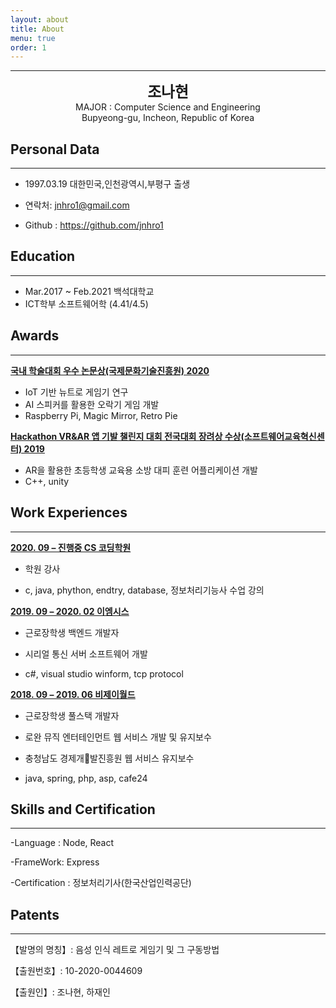 ```yaml
---
layout: about
title: About
menu: true
order: 1
---
```



* * *
<center>
<span style=
"font-size:170%;
font-weight:bold">
조나현
</span>
</center>

<center>MAJOR : Computer Science and Engineering</center>

<center>Bupyeong-gu, Incheon, Republic of Korea</center>

## Personal Data

---

- 1997.03.19 대한민국,인천광역시,부평구 출생

- 연락처: jnhro1@gmail.com

- Github : <a href="https://github.com/jnhro1">https://github.com/jnhro1</a>

## Education

---

- Mar.2017 ~ Feb.2021 백석대학교
- ICT학부 소프트웨어학 (4.41/4.5)


## Awards

---

<u><strong><a href="">국내 학술대회 우수 논문상(국제문화기술진흥원) 2020</a></strong></u>

- IoT 기반 뉴트로 게임기 연구
- AI 스피커를 활용한 오락기 게임 개발
- Raspberry Pi, Magic Mirror, Retro Pie

<u><strong><a href="">Hackathon VR&AR 앱 기발 챌린지 대회 전국대회 장려상 수상(소프트웨어교육혁신센터) 2019</a></strong></u>

- AR을 활용한 초등학생 교육용 소방 대피 훈련 어플리케이션 개발
- C++, unity



## Work Experiences

---

<u><strong><a href="">2020. 09 – 진행중 CS 코딩학원</a></strong></u>

- 학원 강사

- c, java, phython, endtry, database, 정보처리기능사 수업 강의

<u><strong><a href="">2019. 09 – 2020. 02 이엠시스</a></strong></u>

- 근로장학생 백엔드 개발자

- 시리얼 통신 서버 소프트웨어 개발

- c#, visual studio winform, tcp protocol

<u><strong><a href="">2018. 09 – 2019. 06 비제이월드</a></strong></u>

- 근로장학생 풀스택 개발자

- 로완 뮤직 엔터테인먼트 웹 서비스 개발 및 유지보수

- 충청남도 경제개발진흥원 웹 서비스 유지보수

- java, spring, php, asp, cafe24

## Skills and Certification

---

-Language : Node, React

-FrameWork: Express

-Certification : 정보처리기사(한국산업인력공단)

## Patents

---

【발명의 명칭】: 음성 인식 레트로 게임기 및 그 구동방법

【출원번호】: 10-2020-0044609

【출원인】: 조나현, 하재인
